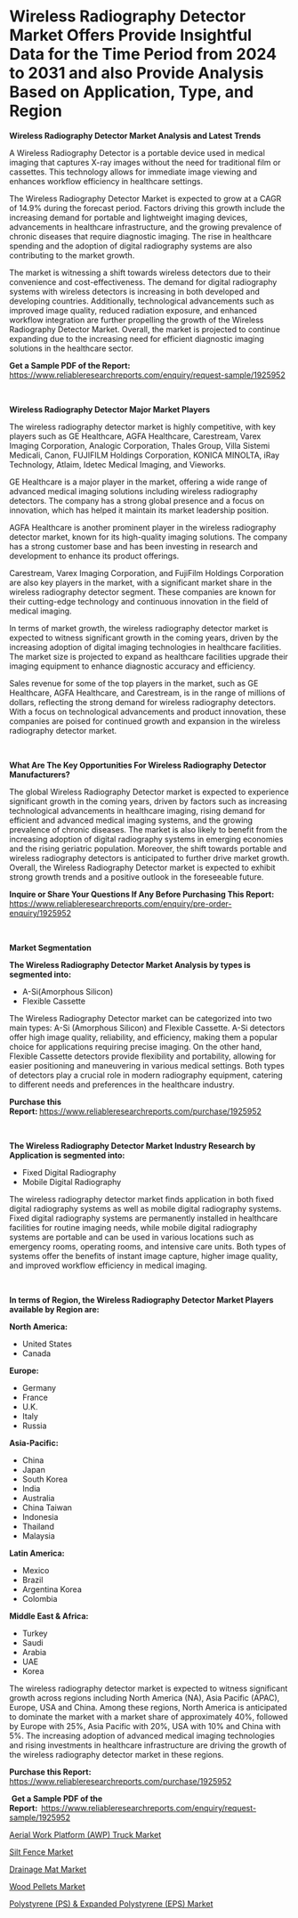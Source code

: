 <p><h1>Wireless Radiography Detector Market Offers Provide Insightful Data for the Time Period from 2024 to 2031 and also Provide Analysis Based on Application, Type, and Region</h1></p><p><strong>Wireless Radiography Detector Market Analysis and Latest Trends</strong></p>
<p><p>A Wireless Radiography Detector is a portable device used in medical imaging that captures X-ray images without the need for traditional film or cassettes. This technology allows for immediate image viewing and enhances workflow efficiency in healthcare settings. </p><p>The Wireless Radiography Detector Market is expected to grow at a CAGR of 14.9% during the forecast period. Factors driving this growth include the increasing demand for portable and lightweight imaging devices, advancements in healthcare infrastructure, and the growing prevalence of chronic diseases that require diagnostic imaging. The rise in healthcare spending and the adoption of digital radiography systems are also contributing to the market growth.</p><p>The market is witnessing a shift towards wireless detectors due to their convenience and cost-effectiveness. The demand for digital radiography systems with wireless detectors is increasing in both developed and developing countries. Additionally, technological advancements such as improved image quality, reduced radiation exposure, and enhanced workflow integration are further propelling the growth of the Wireless Radiography Detector Market. Overall, the market is projected to continue expanding due to the increasing need for efficient diagnostic imaging solutions in the healthcare sector.</p></p>
<p><strong>Get a Sample PDF of the Report:&nbsp;</strong> <a href="https://www.reliableresearchreports.com/enquiry/request-sample/1925952">https://www.reliableresearchreports.com/enquiry/request-sample/1925952</a></p>
<p>&nbsp;</p>
<p><strong>Wireless Radiography Detector Major Market Players</strong></p>
<p><p>The wireless radiography detector market is highly competitive, with key players such as GE Healthcare, AGFA Healthcare, Carestream, Varex Imaging Corporation, Analogic Corporation, Thales Group, Villa Sistemi Medicali, Canon, FUJIFILM Holdings Corporation, KONICA MINOLTA, iRay Technology, Atlaim, Idetec Medical Imaging, and Vieworks.</p><p>GE Healthcare is a major player in the market, offering a wide range of advanced medical imaging solutions including wireless radiography detectors. The company has a strong global presence and a focus on innovation, which has helped it maintain its market leadership position.</p><p>AGFA Healthcare is another prominent player in the wireless radiography detector market, known for its high-quality imaging solutions. The company has a strong customer base and has been investing in research and development to enhance its product offerings.</p><p>Carestream, Varex Imaging Corporation, and FujiFilm Holdings Corporation are also key players in the market, with a significant market share in the wireless radiography detector segment. These companies are known for their cutting-edge technology and continuous innovation in the field of medical imaging.</p><p>In terms of market growth, the wireless radiography detector market is expected to witness significant growth in the coming years, driven by the increasing adoption of digital imaging technologies in healthcare facilities. The market size is projected to expand as healthcare facilities upgrade their imaging equipment to enhance diagnostic accuracy and efficiency.</p><p>Sales revenue for some of the top players in the market, such as GE Healthcare, AGFA Healthcare, and Carestream, is in the range of millions of dollars, reflecting the strong demand for wireless radiography detectors. With a focus on technological advancements and product innovation, these companies are poised for continued growth and expansion in the wireless radiography detector market.</p></p>
<p>&nbsp;</p>
<p><strong>What Are The Key Opportunities For Wireless Radiography Detector Manufacturers?</strong></p>
<p><p>The global Wireless Radiography Detector market is expected to experience significant growth in the coming years, driven by factors such as increasing technological advancements in healthcare imaging, rising demand for efficient and advanced medical imaging systems, and the growing prevalence of chronic diseases. The market is also likely to benefit from the increasing adoption of digital radiography systems in emerging economies and the rising geriatric population. Moreover, the shift towards portable and wireless radiography detectors is anticipated to further drive market growth. Overall, the Wireless Radiography Detector market is expected to exhibit strong growth trends and a positive outlook in the foreseeable future.</p></p>
<p><strong>Inquire or Share Your Questions If Any Before Purchasing This Report:</strong> <a href="https://www.reliableresearchreports.com/enquiry/pre-order-enquiry/1925952">https://www.reliableresearchreports.com/enquiry/pre-order-enquiry/1925952</a></p>
<p>&nbsp;</p>
<p><strong>Market Segmentation</strong></p>
<p><strong>The Wireless Radiography Detector Market Analysis by types is segmented into:</strong></p>
<p><ul><li>A-Si(Amorphous Silicon)</li><li>Flexible Cassette</li></ul></p>
<p><p>The Wireless Radiography Detector market can be categorized into two main types: A-Si (Amorphous Silicon) and Flexible Cassette. A-Si detectors offer high image quality, reliability, and efficiency, making them a popular choice for applications requiring precise imaging. On the other hand, Flexible Cassette detectors provide flexibility and portability, allowing for easier positioning and maneuvering in various medical settings. Both types of detectors play a crucial role in modern radiography equipment, catering to different needs and preferences in the healthcare industry.</p></p>
<p><strong>Purchase this Report:&nbsp;</strong><a href="https://www.reliableresearchreports.com/purchase/1925952">https://www.reliableresearchreports.com/purchase/1925952</a></p>
<p>&nbsp;</p>
<p><strong>The Wireless Radiography Detector Market Industry Research by Application is segmented into:</strong></p>
<p><ul><li>Fixed Digital Radiography</li><li>Mobile Digital Radiography</li></ul></p>
<p><p>The wireless radiography detector market finds application in both fixed digital radiography systems as well as mobile digital radiography systems. Fixed digital radiography systems are permanently installed in healthcare facilities for routine imaging needs, while mobile digital radiography systems are portable and can be used in various locations such as emergency rooms, operating rooms, and intensive care units. Both types of systems offer the benefits of instant image capture, higher image quality, and improved workflow efficiency in medical imaging.</p></p>
<p>&nbsp;</p>
<p><strong>In terms of Region, the Wireless Radiography Detector Market Players available by Region are:</strong></p>
<p>
    <p> <strong> North America: </strong>
        <ul>
            <li>United States</li>
            <li>Canada</li>
        </ul>
        </p> 
    <p> <strong> Europe: </strong>
        <ul>
            <li>Germany</li>
            <li>France</li>
            <li>U.K.</li>
            <li>Italy</li>
            <li>Russia</li>
        </ul>
        </p> 
    <p> <strong> Asia-Pacific: </strong>
        <ul>
            <li>China</li>
            <li>Japan</li>
            <li>South Korea</li>
            <li>India</li>
            <li>Australia</li>
            <li>China Taiwan</li>
            <li>Indonesia</li>
            <li>Thailand</li>
            <li>Malaysia</li>
        </ul>
        </p> 
    <p> <strong> Latin America: </strong>
        <ul>
            <li>Mexico</li>
            <li>Brazil</li>
            <li>Argentina Korea</li>
            <li>Colombia</li>
        </ul>
        </p> 
    <p> <strong> Middle East & Africa: </strong>
        <ul>
            <li>Turkey</li>
            <li>Saudi</li>
            <li>Arabia</li>
            <li>UAE</li>
            <li>Korea</li>
        </ul>
    </p>
    </p>
<p><p>The wireless radiography detector market is expected to witness significant growth across regions including North America (NA), Asia Pacific (APAC), Europe, USA and China. Among these regions, North America is anticipated to dominate the market with a market share of approximately 40%, followed by Europe with 25%, Asia Pacific with 20%, USA with 10% and China with 5%. The increasing adoption of advanced medical imaging technologies and rising investments in healthcare infrastructure are driving the growth of the wireless radiography detector market in these regions.</p></p>
<p><strong>Purchase this Report: </strong><a href="https://www.reliableresearchreports.com/purchase/1925952">https://www.reliableresearchreports.com/purchase/1925952</a></p>
<p>&nbsp;<strong>Get a Sample PDF of the Report:&nbsp;&nbsp;</strong><a href="https://www.reliableresearchreports.com/enquiry/request-sample/1925952">https://www.reliableresearchreports.com/enquiry/request-sample/1925952</a></p>
<p><strong></strong></p>
<p><p><a href="https://full-wildebeest-80b.notion.site/Aerial-Work-Platform-AWP-Truck-Market-Size-Growth-Outlook-from-2024-to-2031-projecting-at-Market-fafa91e2ec4f45eaaac7947e03a13192">Aerial Work Platform (AWP) Truck Market</a></p><p><a href="https://view.publitas.com/reportprime-1/insights-into-silt-fence-market-size-analysing-market-share-trends-and-growth-from-2024-to-2031/">Silt Fence Market</a></p><p><a href="https://view.publitas.com/reportprime-1/drainage-mat-market-size-growth-outlook-from-2024-to-2031-projecting-at-markets-trends-analysis-by-application-regional-outlook-and-revenue/">Drainage Mat Market</a></p><p><a href="https://pretty-mail-caf.notion.site/Wood-Pellets-Market-Size-Furnishes-Valuable-Information-Encompassing-Market-Share-Market-Trends-an-4960afc1c97049238f1f1ffffb1142dd">Wood Pellets Market</a></p><p><a href="https://flame-sidecar-702.notion.site/Polystyrene-PS-Expanded-Polystyrene-EPS-Market-Provides-a-Comprehensive-Analysis-Including-a-M-a560883924104a5e8fc2803cc5bce23e">Polystyrene (PS) & Expanded Polystyrene (EPS) Market</a></p></p>